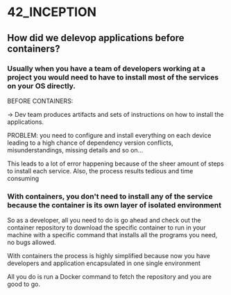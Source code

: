 # 42_INCEPTION

## How did we delevop applications before containers?

### Usually when you have a team of developers working at a project you would need to have to install most of the services on your OS directly.

BEFORE CONTAINERS:

-> Dev team produces artifacts and sets of instructions on how to install the applications.

PROBLEM: you need to configure and install everything on each device leading to a high chance of dependency version conflicts, misunderstandings, missing details and so on...

This leads to a lot of error happening because of the sheer amount of steps to install each service. Also, the process results tedious and time consuming

### With containers, you don't need to install any of the service because the container is its own layer of isolated environment

So as a developer, all you need to do is go ahead and check out the container repository to download the specific container to run in your machine with a specific command that installs all the programs you need, no bugs allowed.

With containers the process is highly simplified because now you have developers and application encapsulated in one single environment

All you do is run a Docker command to fetch the repository and you are good to go.


